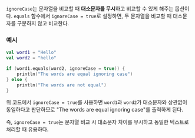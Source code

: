 `ignoreCase`는 문자열을 비교할 때 **대소문자를 무시**하고 비교할 수 있게 해주는 옵션이다. `equals` 함수에서 `ignoreCase = true`로 설정하면, 두 문자열을 비교할 때 대소문자를 구분하지 않고 비교한다.

### 예시
```kotlin
val word1 = "Hello"
val word2 = "hello"

if (word1.equals(word2, ignoreCase = true)) {
    println("The words are equal ignoring case")
} else {
    println("The words are not equal")
}
```

위 코드에서 `ignoreCase = true`를 사용하면 `word1`과 `word2`가 대소문자와 상관없이 동일하다고 판단하므로 "The words are equal ignoring case"를 출력하게 된다.

즉, `ignoreCase = true`는 문자열 비교 시 대소문자 차이를 무시하고 동일한 텍스트로 처리할 때 유용하다.